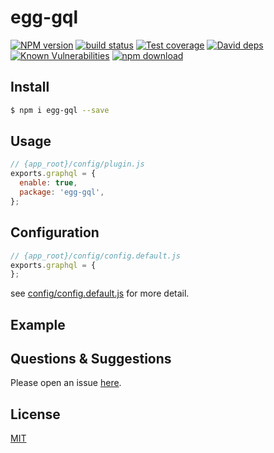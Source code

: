 # egg-gql

[![NPM version][npm-image]][npm-url]
[![build status][travis-image]][travis-url]
[![Test coverage][codecov-image]][codecov-url]
[![David deps][david-image]][david-url]
[![Known Vulnerabilities][snyk-image]][snyk-url]
[![npm download][download-image]][download-url]

[npm-image]: https://img.shields.io/npm/v/egg-gql.svg?style=flat-square
[npm-url]: https://npmjs.org/package/egg-gql
[travis-image]: https://img.shields.io/travis/eggjs/egg-gql.svg?style=flat-square
[travis-url]: https://travis-ci.org/eggjs/egg-gql
[codecov-image]: https://img.shields.io/codecov/c/github/eggjs/egg-gql.svg?style=flat-square
[codecov-url]: https://codecov.io/github/eggjs/egg-gql?branch=master
[david-image]: https://img.shields.io/david/eggjs/egg-gql.svg?style=flat-square
[david-url]: https://david-dm.org/eggjs/egg-gql
[snyk-image]: https://snyk.io/test/npm/egg-gql/badge.svg?style=flat-square
[snyk-url]: https://snyk.io/test/npm/egg-gql
[download-image]: https://img.shields.io/npm/dm/egg-gql.svg?style=flat-square
[download-url]: https://npmjs.org/package/egg-gql

<!--
Description here.
-->

## Install

```bash
$ npm i egg-gql --save
```

## Usage

```js
// {app_root}/config/plugin.js
exports.graphql = {
  enable: true,
  package: 'egg-gql',
};
```

## Configuration

```js
// {app_root}/config/config.default.js
exports.graphql = {
};
```

see [config/config.default.js](config/config.default.js) for more detail.

## Example

<!-- example here -->

## Questions & Suggestions

Please open an issue [here](https://github.com/eggjs/egg/issues).

## License

[MIT](LICENSE)
